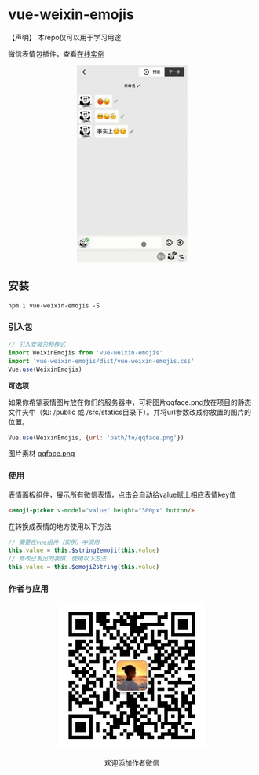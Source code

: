 # vue-weixin-emojis
【声明】
本repo仅可以用于学习用途

微信表情包插件，查看[在线实例](https://codesandbox.io/s/wizardly-curie-h7mn7?file=/src/App.vue)

<div align=center>
    <img src="https://github.com/goforu/vue-weixin-emojis/raw/main/resources/demo.gif" height="400">
</div>

## 安装
```
npm i vue-weixin-emojis -S
```

### 引入包
``` javascript
// 引入安装包和样式
import WeixinEmojis from 'vue-weixin-emojis'
import 'vue-weixin-emojis/dist/vue-weixin-emojis.css'
Vue.use(WeixinEmojis)
```
**可选项**

如果你希望表情图片放在你们的服务器中，可将图片qqface.png放在项目的静态文件夹中（如: /public 或 /src/statics目录下）。并将url参数改成你放置的图片的位置。
``` javascript
Vue.use(WeixinEmojis, {url: 'path/to/qqface.png'})
```
图片素材 [qqface.png](https://cdn-9gvbsn1n5046b67b-1301839800.tcloudbaseapp.com/emojis/qqface.png)

### 使用
表情面板组件，展示所有微信表情，点击会自动给value赋上相应表情key值
``` html
<emoji-picker v-model="value" height="300px" button/>
```
在转换成表情的地方使用以下方法
``` javascript
// 需要在vue组件（实例）中调用
this.value = this.$string2emoji(this.value)
// 修改已发出的表情，使用以下方法
this.value = this.$emoji2string(this.value)
```
### 作者与应用

<div align=center>
    <img src="https://github.com/goforu/vue-weixin-emojis/raw/main/resources/me_qrcode.jpeg" height="300">
    <p>欢迎添加作者微信</p>
</div>
